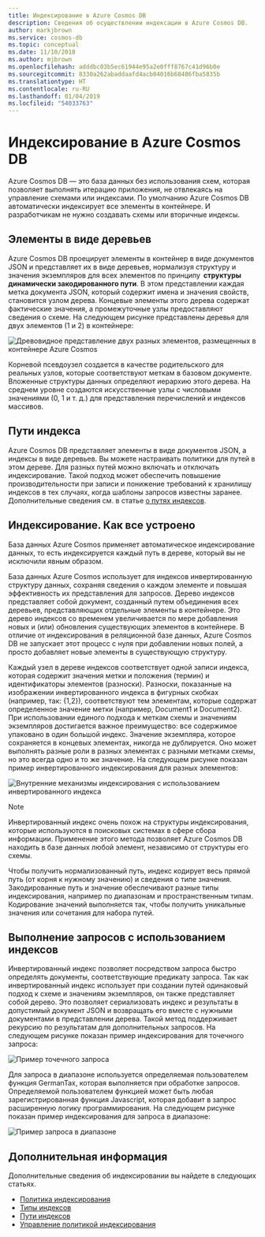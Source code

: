 ```yaml
---
title: Индексирование в Azure Cosmos DB
description: Сведения об осуществлении индексации в Azure Cosmos DB.
author: markjbrown
ms.service: cosmos-db
ms.topic: conceptual
ms.date: 11/10/2018
ms.author: mjbrown
ms.openlocfilehash: adddbc03b5ec61944e95a2e0fff8767c41d96b0e
ms.sourcegitcommit: 8330a262abaddaafd4acb04016b68486fba5835b
ms.translationtype: HT
ms.contentlocale: ru-RU
ms.lasthandoff: 01/04/2019
ms.locfileid: "54033763"
---
```

# <a name="indexing-in-azure-cosmos-db"></a>Индексирование в Azure Cosmos DB

Azure Cosmos DB — это база данных без использования схем, которая позволяет выполнять итерацию приложения, не отвлекаясь на управление схемами или индексами. По умолчанию Azure Cosmos DB автоматически индексирует все элементы в контейнере. И разработчикам не нужно создавать схемы или вторичные индексы.

## <a name="items-as-trees"></a>Элементы в виде деревьев

Azure Cosmos DB проецирует элементы в контейнер в виде документов JSON и представляет их в виде деревьев, нормализуя структуру и значения экземпляров для всех элементов по принципу  **структуры динамически закодированного пути**. В этом представлении каждая метка документа JSON, который содержит имена и значения свойств, становится узлом дерева. Концевые элементы этого дерева содержат фактические значения, а промежуточные узлы предоставляют сведения о схеме. На следующем рисунке представлены деревья для двух элементов (1 и 2) в контейнере:

![Древовидное представление двух разных элементов, размещенных в контейнере Azure Cosmos](./media/index-overview/indexing-as-tree.png)

Корневой псевдоузел создается в качестве родительского для реальных узлов, которые соответствуют меткам в базовом документе. Вложенные структуры данных определяют иерархию этого дерева. На среднем уровне создаются искусственные узлы с числовыми значениями (0, 1 и т. д.) для представления перечислений и индексов массивов.

## <a name="index-paths"></a>Пути индекса

Azure Cosmos DB представляет элементы в виде документов JSON, а индексы в виде деревьев. Вы можете настраивать политики для путей в этом дереве. Для разных путей можно включать и отключать индексирование. Такой подход может обеспечить повышение производительности при записи и понижение требований к хранилищу индексов в тех случаях, когда шаблоны запросов известны заранее. Дополнительные сведения см. в статье [о путях индексов](index-paths.md).

## <a name="indexing-under-the-hood"></a>Индексирование. Как все устроено

База данных Azure Cosmos применяет автоматическое индексирование данных, то есть индексируется каждый путь в дереве, который вы не исключили явным образом.

База данных Azure Cosmos использует для индексов инвертированную структуру данных, сохраняя сведения о каждом элементе и повышая эффективность их представления для запросов. Дерево индексов представляет собой документ, созданный путем объединения всех деревьев, представляющих отдельные элементы в контейнере. Это дерево индексов со временем увеличивается по мере добавления новых и (или) обновления существующих элементов в контейнере. В отличие от индексирования в реляционной базе данных, Azure Cosmos DB не запускает этот процесс с нуля при добавлении новых полей, а просто добавляет новые элементы в существующую структуру. 

Каждый узел в дереве индексов соответствует одной записи индекса, которая содержит значения метки и положения (термин) и идентификаторы элементов (разноски). Разноски, показанные на изображении инвертированного индекса в фигурных скобках (например, так: {1,2}), соответствуют тем элементам, которые содержат определенное значение метки (например, Document1 и Document2). При использовании единого подхода к меткам схемы и значениям экземпляров достигается важное преимущество: все содержимое упаковано в один большой индекс. Значение экземпляра, которое сохраняется в концевых элементах, никогда не дублируется. Оно может выполнять разные роли в разных элементах с разными метками схемы, но это всегда одно и то же значение. На следующем рисунке показан пример инвертированного индексирования для разных элементов:

![Внутренние механизмы индексирования с использованием инвертированного индекса](./media/index-overview/inverted-index.png)

> [!NOTE]
> Инвертированный индекс очень похож на структуры индексирования, которые используются в поисковых системах в сфере сбора информации. Применение этого метода позволяет Azure Cosmos DB находить в базе данных любой элемент, независимо от структуры его схемы.

Чтобы получить нормализованный путь, индекс кодирует весь прямой путь (от корня к нужному значению) и сведения о типе значения. Закодированные путь и значение обеспечивают разные типы индексирования, например по диапазонам и пространственным типам. Кодирование значений выполняется так, чтобы получить уникальные значения или сочетания для набора путей.

## <a name="querying-with-indexes"></a>Выполнение запросов с использованием индексов

Инвертированный индекс позволяет посредством запроса быстро определять документы, соответствующие предикату запроса. Так как инвертированный индекс использует при создании путей одинаковый подход к схеме и значениям экземпляров, он также представляет собой дерево. Это позволяет сериализовать индекс и результаты в допустимый документ JSON и возвращать его вместе с нужными документами в представлении дерева. Такой метод поддерживает рекурсию по результатам для дополнительных запросов. На следующем рисунке показан пример индексирования для точечного запроса:  

![Пример точечного запроса](./media/index-overview/index-point-query.png)

Для запроса в диапазоне используется определяемая пользователем функция GermanTax, которая выполняется при обработке запросов. Определяемой пользователем функцией может быть любая зарегистрированная функция Javascript, которая добавит в запрос расширенную логику программирования. На следующем рисунке показан пример индексирования для запроса в диапазоне:

![Пример запроса в диапазоне](./media/index-overview/index-range-query.png)

## <a name="next-steps"></a>Дополнительная информация

Дополнительные сведения об индексировании вы найдете в следующих статьях.

- [Политика индексирования](index-policy.md)
- [Типы индексов](index-types.md)
- [Пути индексов](index-paths.md)
- [Управление политикой индексирования](how-to-manage-indexing-policy.md)
